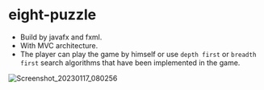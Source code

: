 # eight-puzzle
+ Build by javafx and fxml.
+ With MVC architecture.
+ The player can play the game by himself or use `depth first` or `breadth first` search algorithms that have been implemented in the game.


![Screenshot_20230117_080256](https://user-images.githubusercontent.com/34489987/212984074-2d4d4718-e471-414f-b3cd-9d3786f674ca.png)
